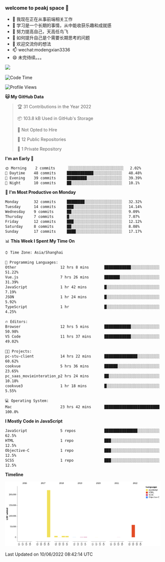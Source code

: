 ### welcome to peakj space 👋



- 🔭 我现在正在从事前端相关工作
- 🌱 学习是一个长期的事情，从中能收获乐趣和成就感
- 👯 努力提高自己，天高任鸟飞
- 🤔 如何提升自己是个需要长期思考的问题
- 💬 欢迎交流你的想法
- 📫 wechat:modengxian3336
- 😄 未完待续。。。

![](https://s2.ax1x.com/2019/06/28/ZKxc4J.jpg)

<!--START_SECTION:waka-->
![Code Time](http://img.shields.io/badge/Code%20Time-1%2C362%20hrs%2054%20mins-blue)

![Profile Views](http://img.shields.io/badge/Profile%20Views-0-blue)

**🐱 My GitHub Data** 

> 🏆 31 Contributions in the Year 2022
 > 
> 📦 103.8 kB Used in GitHub's Storage 
 > 
> 🚫 Not Opted to Hire
 > 
> 📜 12 Public Repositories 
 > 
> 🔑 1 Private Repository 
 > 
**I'm an Early 🐤** 

```text
🌞 Morning    2 commits      ░░░░░░░░░░░░░░░░░░░░░░░░░   2.02% 
🌆 Daytime    48 commits     ████████████░░░░░░░░░░░░░   48.48% 
🌃 Evening    39 commits     █████████░░░░░░░░░░░░░░░░   39.39% 
🌙 Night      10 commits     ██░░░░░░░░░░░░░░░░░░░░░░░   10.1%

```
📅 **I'm Most Productive on Monday** 

```text
Monday       32 commits     ████████░░░░░░░░░░░░░░░░░   32.32% 
Tuesday      14 commits     ███░░░░░░░░░░░░░░░░░░░░░░   14.14% 
Wednesday    9 commits      ██░░░░░░░░░░░░░░░░░░░░░░░   9.09% 
Thursday     7 commits      █░░░░░░░░░░░░░░░░░░░░░░░░   7.07% 
Friday       12 commits     ███░░░░░░░░░░░░░░░░░░░░░░   12.12% 
Saturday     8 commits      ██░░░░░░░░░░░░░░░░░░░░░░░   8.08% 
Sunday       17 commits     ████░░░░░░░░░░░░░░░░░░░░░   17.17%

```


📊 **This Week I Spent My Time On** 

```text
⌚︎ Time Zone: Asia/Shanghai

💬 Programming Languages: 
Other                    12 hrs 8 mins       ████████████░░░░░░░░░░░░░   51.22% 
Vue.js                   7 hrs 26 mins       ███████░░░░░░░░░░░░░░░░░░   31.39% 
JavaScript               1 hr 42 mins        █░░░░░░░░░░░░░░░░░░░░░░░░   7.19% 
JSON                     1 hr 24 mins        █░░░░░░░░░░░░░░░░░░░░░░░░   5.92% 
TypeScript               1 hr                █░░░░░░░░░░░░░░░░░░░░░░░░   4.25%

🔥 Editors: 
Browser                  12 hrs 5 mins       ████████████░░░░░░░░░░░░░   50.98% 
VS Code                  11 hrs 37 mins      ████████████░░░░░░░░░░░░░   49.02%

🐱‍💻 Projects: 
pc-stu-client            14 hrs 22 mins      ███████████████░░░░░░░░░░   60.62% 
cookvue                  5 hrs 36 mins       ██████░░░░░░░░░░░░░░░░░░░   23.65% 
pc_saas_movieinteration_p2 hrs 24 mins       ██░░░░░░░░░░░░░░░░░░░░░░░   10.18% 
cookvue3                 1 hr 18 mins        █░░░░░░░░░░░░░░░░░░░░░░░░   5.55%

💻 Operating System: 
Mac                      23 hrs 42 mins      █████████████████████████   100.0%

```

**I Mostly Code in JavaScript** 

```text
JavaScript               5 repos             ███████████████░░░░░░░░░░   62.5% 
HTML                     1 repo              ███░░░░░░░░░░░░░░░░░░░░░░   12.5% 
Objective-C              1 repo              ███░░░░░░░░░░░░░░░░░░░░░░   12.5% 
SCSS                     1 repo              ███░░░░░░░░░░░░░░░░░░░░░░   12.5%

```


**Timeline**

![Chart not found](https://raw.githubusercontent.com/PeakJ/PeakJ/master/charts/bar_graph.png) 


 Last Updated on 10/06/2022 08:42:14 UTC
<!--END_SECTION:waka-->
